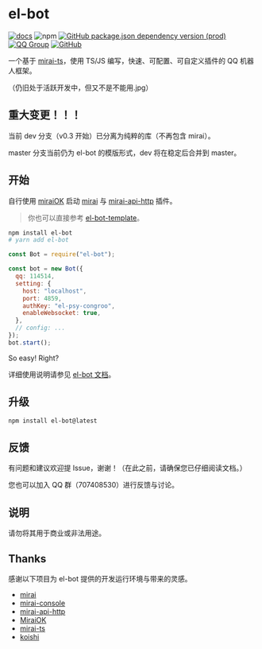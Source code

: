 # el-bot

[![docs](https://github.com/ElpsyCN/el-bot-docs/workflows/docs/badge.svg)](https://docs.bot.elpsy.cn/)
![npm](https://img.shields.io/npm/v/el-bot)
[![GitHub package.json dependency version (prod)](https://img.shields.io/github/package-json/dependency-version/ElpsyCN/el-bot/mirai-ts)](https://github.com/YunYouJun/mirai-ts)
[![QQ Group](https://img.shields.io/badge/qq%20group-707408530-12B7F5)](https://shang.qq.com/wpa/qunwpa?idkey=5b0eef3e3256ce23981f3b0aa2457175c66ca9194efd266fd0e9a7dbe43ed653)
[![GitHub](https://img.shields.io/github/license/ElpsyCN/el-bot)](https://github.com/ElpsyCN/el-bot/blob/master/LICENSE)

一个基于 [mirai-ts](https://github.com/YunYouJun/mirai-ts)，使用 TS/JS 编写，快速、可配置、可自定义插件的 QQ 机器人框架。

（仍旧处于活跃开发中，但又不是不能用.jpg）

## 重大变更！！！

当前 dev 分支（v0.3 开始）已分离为纯粹的库（不再包含 mirai）。

master 分支当前仍为 el-bot 的模版形式，dev 将在稳定后合并到 master。

## 开始

自行使用 [miraiOK](https://github.com/LXY1226/miraiOK) 启动 [mirai](https://github.com/mamoe/mirai) 与 [mirai-api-http](https://github.com/mamoe/mirai-api-http) 插件。

> 你也可以直接参考 [el-bot-template](https://github.com/ElpsyCN/el-bot-template)。

```sh
npm install el-bot
# yarn add el-bot
```

```js
const Bot = require("el-bot");

const bot = new Bot({
  qq: 114514,
  setting: {
    host: "localhost",
    port: 4859,
    authKey: "el-psy-congroo",
    enableWebsocket: true,
  },
  // config: ...
});
bot.start();
```

So easy! Right?

详细使用说明请参见 [el-bot 文档](https://docs.bot.elpsy.cn/js/)。

## 升级

```sh
npm install el-bot@latest
```

## 反馈

有问题和建议欢迎提 Issue，谢谢！（在此之前，请确保您已仔细阅读文档。）

您也可以加入 QQ 群（707408530）进行反馈与讨论。

## 说明

请勿将其用于商业或非法用途。

## Thanks

感谢以下项目为 el-bot 提供的开发运行环境与带来的灵感。

- [mirai](https://github.com/mamoe/mirai)
- [mirai-console](https://github.com/mamoe/mirai-console)
- [mirai-api-http](https://github.com/mamoe/mirai-api-http)
- [MiraiOK](https://github.com/LXY1226/MiraiOK)
- [mirai-ts](https://github.com/YunYouJun/mirai-ts)
- [koishi](https://github.com/koishijs/koishi)
